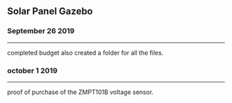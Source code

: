 Solar Panel Gazebo 
-------------------

### September 26 2019
---------------------

completed budget also created a folder for all the files.

### october 1 2019
------------------
proof of purchase of the ZMPT101B voltage sensor.

